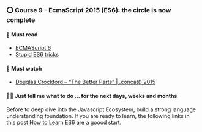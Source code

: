 ### ⭕ Course 9 - EcmaScript 2015 (ES6): the circle is now complete

#### 📖 Must read

* [ECMAScript 6](https://github.com/lukehoban/es6features)
* [Stupid ES6 tricks](https://engineering.haus.com/dumb-es6-tricks-53ecadd1b29f)

#### 🍿 Must watch

* [Douglas Crockford – “The Better Parts” | .concat() 2015](https://www.youtube.com/watch?v=_EF-FO63MXs)

#### 👩‍💻 Just tell me what to do ... for the next days, weeks and months

Before to deep dive into the Javascript Ecosystem, build a strong language understanding foundation.
If you are ready to learn, the following links in this post [How to Learn ES6](https://medium.com/javascript-scene/how-to-learn-es6-47d9a1ac2620) are a goood start.
